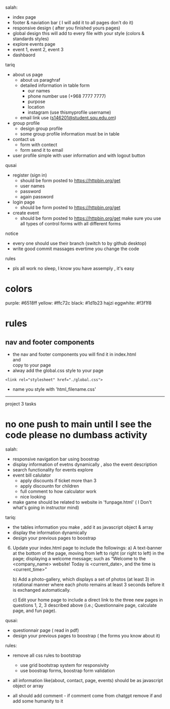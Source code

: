 

salah:
- index page
- footer & naviation bar ( I will add it to all pages don't do it)
- responsive design ( after you finished yours pages)
- global design this will add to every file with your style (colors & standards styles)
- explore events page
- event 1, event 2, event 3
- dashbaord

tariq
- about us page
    - about us paraghraf
    - detailed information in table form 
        - our names 
        - phone number use (+968 7777 7777)
        - purpose
        - location 
        - instagram (use thismyprofile username)
    - email link use (s146201@student.squ.edu.om)
- group profile
    - design group profile
    - some group profile information must be in table
- contact us
    - form with contect
    - form send it to email
- user profile simple with user information and with logout button


qusai
- register (sign in)
    - should be form posted to https://httpbin.org/get
    - user names
    - password
    - again password
- login page
    - should be form posted to https://httpbin.org/get
- create event 
    - should be form posted to https://httpbin.org/get
make sure you use all types of control forms with all different forms


notice
 - every one should use their branch (switch to by github desktop)
 - write good commit massages evertime you change the code

rules
- pls all work no sleep, I know you have assemply , it's easy


# colors
purple: #6518ff
yellow: #ffc72c
black: #1d1b23
hajzi eggwhite: #f3f1f8


# rules
## nav and footer components
- the nav and footer components you will find it in index.html <nav/> and <footer/> copy to your page
- alway add the global.css style to your page 
```
<link rel="stylesheet" href="./global.css">
```

- name you style with 'html_filename.css' 
---

project 3 tasks


# no one push to main until I see the code please no dumbass activity

salah:
- responsive navigation bar using boostrap
- display information of evetns dynamically , also the event description
- search functionality for events explore
- event bill calulator
    - apply discounts if ticket more than 3
    - apply discountn for children
    - full comment to how calculator work
    - nice looking
- make game should be related to website in 'funpage.html' ( I Don't what's going in instructor mind)


tariq:
- the tables information you make , add it as javascript object & array
- display the information dynamically
- design your previous pages to boostrap

6. Update your index.html page to include the followings:
    a) A text-banner at the bottom of the page, moving from left to right (or right to left) in the page; displaying a welcome message; such as “Welcome to the
    <company_name> website! Today is
    <current_date>, and the time is <current_time>”

    b) Add a photo-gallery, which displays a set of photos (at least 3) in rotational manner where each photo remains at least 3 seconds before it is exchanged automatically.

    c) Edit your home page to include a direct link to the three new pages in questions 1, 2, 3 described above (i.e.; Questionnaire page, calculate page, and fun page).


qusai:
- questionnair page ( read in pdf)
- design your previous pages to boostrap ( the forms you know about it)



rules:
- remove all css rules to bootstrap
    - use grid bootstrap system for responsivity
    - use boostrap forms, boostrap form validation

- all information like(about, contact, page, events) should be as javascript object or array

- all should add comment - if comment come from chatgpt remove if and add some humanity to it
